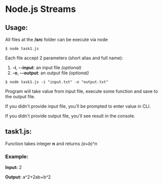 # Node.js Streams 


## Usage:

All files at the **/src** folder can be execute via node

```
$ node task1.js
```

Each file accept 2 parameters  (short alias and full name):

1.  **-i**, **--input**: an input file *(optional)*
2.  **-o**, **--output**: an output file *(optional)*

```
$ node task1.js -i "input.txt" -o "output.txt"
```

Program will take value from input file, execute some function and save to the output file.


If you didn't provide input file, you'll be prompted to enter value in CLI.

If you didn't provide output file, you'll see result in the console.


## task1.js:

Function takes integer **n** and returns *(a+b)^n*

### Example:

**Input:** 2

**Output:** a^2+2ab+b^2

